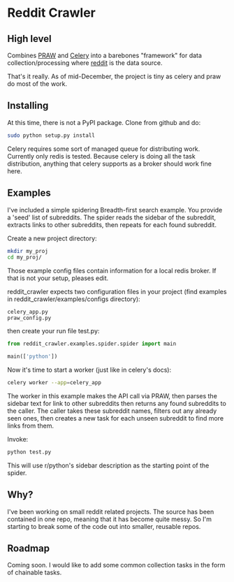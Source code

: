 Reddit Crawler
==============

High level
----------

Combines [PRAW](https://github.com/praw-dev/praw) and [Celery](http://www.celeryproject.org) into a barebones "framework" for data collection/processing where [reddit](http://www.reddit.com) is the data source.

That's it really. As of mid-December, the project is tiny as celery and praw do most of the work. 


Installing
----------

At this time, there is not a PyPI package. Clone from github and do:
```bash
sudo python setup.py install
```

Celery requires some sort of managed queue for distributing work. Currently only redis is tested. Because celery is doing all the task distribution, anything that celery supports as a broker should work fine here.

Examples
--------

I've included a simple spidering Breadth-first search example. You provide a 'seed' list of subreddits. The spider reads the sidebar of the subreddit, extracts links to other subreddits, then repeats for each found subreddit.

Create a new project directory:
```bash
mkdir my_proj
cd my_proj/
```
Those example config files contain information for a local redis broker. If that is not your setup, pleases edit.

reddit_crawler expects two configuration files in your project (find examples in reddit_crawler/examples/configs directory):
```
celery_app.py 
praw_config.py
```

then create your run file test.py:
```python
from reddit_crawler.examples.spider.spider import main

main(['python'])
```

Now it's time to start a worker (just like in celery's docs):
```bash
celery worker --app=celery_app
```

The worker in this example makes the API call via PRAW, then parses the sidebar text for link to other subreddits then returns any found subreddits to the caller. The caller takes these subreddit names, filters out any already seen ones, then creates a new task for each unseen subreddit to find more links from them.

Invoke:
```bash
python test.py
```

This will use r/python's sidebar description as the starting point of the spider.

Why?
----

I've been working on small reddit related projects. The source has been contained in one repo, meaning that it has become quite messy. So I'm starting to break some of the code out into smaller, reusable repos.

Roadmap
-------

Coming soon. I would like to add some common collection tasks in the form of chainable tasks.

